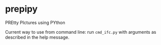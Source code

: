 # prepipy
PREtty PIctures using PYthon

Current way to use from command line: run `cmd_ifc.py` with arguments as described in the help message.
